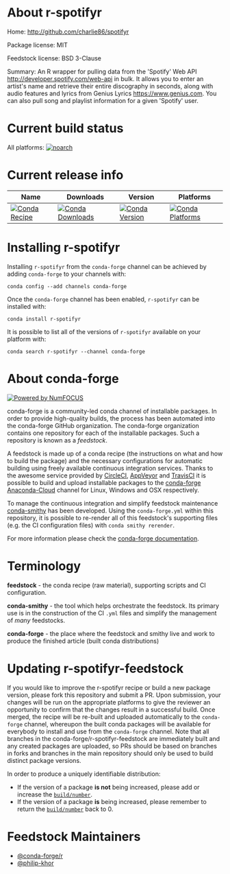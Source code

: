 <!--
# -*- mode: jinja -*-
-->

About r-spotifyr
================

Home: http://github.com/charlie86/spotifyr

Package license: MIT

Feedstock license: BSD 3-Clause

Summary: An R wrapper for pulling data from the 'Spotify' Web API  <http://developer.spotify.com/web-api> in bulk. It allows you to enter  an artist's name and retrieve their entire discography in seconds, along  with audio features and lyrics from Genius Lyrics <https://www.genius.com>.  You can also pull song and playlist information for a given 'Spotify' user.



Current build status
====================

All platforms:
[![noarch](https://img.shields.io/circleci/project/github/conda-forge/r-spotifyr-feedstock/master.svg?label=noarch)](https://circleci.com/gh/conda-forge/r-spotifyr-feedstock)

Current release info
====================

| Name | Downloads | Version | Platforms |
| --- | --- | --- | --- |
| [![Conda Recipe](https://img.shields.io/badge/recipe-r--spotifyr-green.svg)](https://anaconda.org/conda-forge/r-spotifyr) | [![Conda Downloads](https://img.shields.io/conda/dn/conda-forge/r-spotifyr.svg)](https://anaconda.org/conda-forge/r-spotifyr) | [![Conda Version](https://img.shields.io/conda/vn/conda-forge/r-spotifyr.svg)](https://anaconda.org/conda-forge/r-spotifyr) | [![Conda Platforms](https://img.shields.io/conda/pn/conda-forge/r-spotifyr.svg)](https://anaconda.org/conda-forge/r-spotifyr) |

Installing r-spotifyr
=====================

Installing `r-spotifyr` from the `conda-forge` channel can be achieved by adding `conda-forge` to your channels with:

```
conda config --add channels conda-forge
```

Once the `conda-forge` channel has been enabled, `r-spotifyr` can be installed with:

```
conda install r-spotifyr
```

It is possible to list all of the versions of `r-spotifyr` available on your platform with:

```
conda search r-spotifyr --channel conda-forge
```


About conda-forge
=================

[![Powered by NumFOCUS](https://img.shields.io/badge/powered%20by-NumFOCUS-orange.svg?style=flat&colorA=E1523D&colorB=007D8A)](http://numfocus.org)

conda-forge is a community-led conda channel of installable packages.
In order to provide high-quality builds, the process has been automated into the
conda-forge GitHub organization. The conda-forge organization contains one repository
for each of the installable packages. Such a repository is known as a *feedstock*.

A feedstock is made up of a conda recipe (the instructions on what and how to build
the package) and the necessary configurations for automatic building using freely
available continuous integration services. Thanks to the awesome service provided by
[CircleCI](https://circleci.com/), [AppVeyor](https://www.appveyor.com/)
and [TravisCI](https://travis-ci.org/) it is possible to build and upload installable
packages to the [conda-forge](https://anaconda.org/conda-forge)
[Anaconda-Cloud](https://anaconda.org/) channel for Linux, Windows and OSX respectively.

To manage the continuous integration and simplify feedstock maintenance
[conda-smithy](https://github.com/conda-forge/conda-smithy) has been developed.
Using the ``conda-forge.yml`` within this repository, it is possible to re-render all of
this feedstock's supporting files (e.g. the CI configuration files) with ``conda smithy rerender``.

For more information please check the [conda-forge documentation](https://conda-forge.org/docs/).

Terminology
===========

**feedstock** - the conda recipe (raw material), supporting scripts and CI configuration.

**conda-smithy** - the tool which helps orchestrate the feedstock.
                   Its primary use is in the construction of the CI ``.yml`` files
                   and simplify the management of *many* feedstocks.

**conda-forge** - the place where the feedstock and smithy live and work to
                  produce the finished article (built conda distributions)


Updating r-spotifyr-feedstock
=============================

If you would like to improve the r-spotifyr recipe or build a new
package version, please fork this repository and submit a PR. Upon submission,
your changes will be run on the appropriate platforms to give the reviewer an
opportunity to confirm that the changes result in a successful build. Once
merged, the recipe will be re-built and uploaded automatically to the
`conda-forge` channel, whereupon the built conda packages will be available for
everybody to install and use from the `conda-forge` channel.
Note that all branches in the conda-forge/r-spotifyr-feedstock are
immediately built and any created packages are uploaded, so PRs should be based
on branches in forks and branches in the main repository should only be used to
build distinct package versions.

In order to produce a uniquely identifiable distribution:
 * If the version of a package **is not** being increased, please add or increase
   the [``build/number``](https://conda.io/docs/user-guide/tasks/build-packages/define-metadata.html#build-number-and-string).
 * If the version of a package **is** being increased, please remember to return
   the [``build/number``](https://conda.io/docs/user-guide/tasks/build-packages/define-metadata.html#build-number-and-string)
   back to 0.

Feedstock Maintainers
=====================

* [@conda-forge/r](https://github.com/conda-forge/r/)
* [@philip-khor](https://github.com/philip-khor/)

